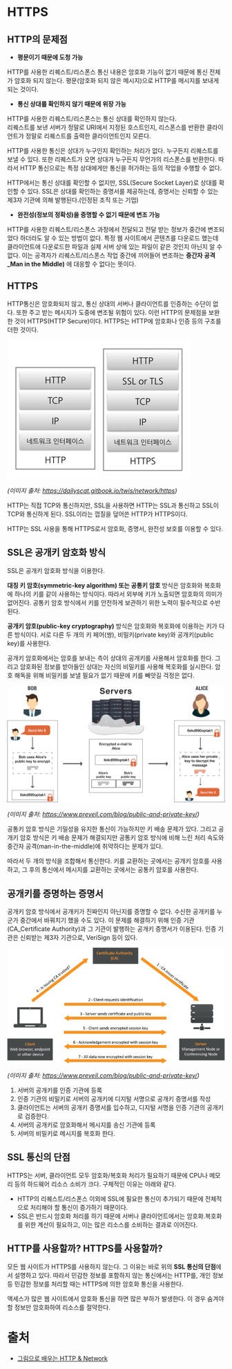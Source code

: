 # HTTPS

## HTTP의 문제점

- **평문이기 때문에 도청 가능**

HTTP를 사용한 리퀘스트/리스폰스 통신 내용은 암호화 기능이 없기 때문에 통신 전체가 암호화 되지 않는다. 평문(암호화 되지 않은 메시지)으로 HTTP를 메시지를 보내게 되는 것이다.  

- **통신 상대를 확인하지 않기 때문에 위장 가능**

HTTP를 사용한 리퀘스트/리스폰스는 통신 상대를 확인하지 않는다.  
리퀘스트를 보낸 서버가 정말로 URI에서 지정된 호스트인지, 리스폰스를 반환한 클라이언트가 정말로 리퀘스트를 출력한 클라이언트인지 모른다.

HTTP를 사용한 통신은 상대가 누구인지 확인하는 처리가 없다. 누구든지 리퀘스트를 보낼 수 있다. 또한 리퀘스트가 오면 상대가 누구든지 무언가의 리스폰스를 반환한다. 따라서 HTTP 통신으로는 특정 상대에게만 통신을 허가하는 등의 작업을 수행할 수 없다.  

HTTP에서는 통신 상대를 확인할 수 없지만, SSL(Secure Socket Layer)로 상대를 확인할 수 있다. SSL은 상대를 확인하는 증명서를 제공하는데, 증명서는 신뢰할 수 있는 제3자 기관에 의해 발행된다.(인정된 조직 또는 기업) 

- **완전성(정보의 정확성)을 증명할 수 없기 때문에 변조 가능**

HTTP를 사용한 리퀘스트/리스폰스 과정에서 전달되고 전달 받는 정보가 중간에 변조되었다 하더라도 알 수 있는 방법이 없다. 특정 웹 사이트에서 콘텐츠를 다운로드 했는데 클라이언트에 다운로드한 파일과 실제 서버 상에 있는 파일이 같은 것인지 아닌지 알 수 없다. 이는 공격자가 리퀘스트/리스폰스 작업 중간에 끼어들어 변조하는 **중간자 공격_Man in the Middle)** 에 대응할 수 없다는 뜻이다.

## HTTPS

HTTP통신은 암호화되지 않고, 통신 상대의 서버나 클라이언트를 인증하는 수단이 없다. 또한 주고 받는 메시지가 도중에 변조될 위험이 있다. 이런 HTTP의 문제점을 보완한 것이 HTTPS(HTTP Secure)이다. HTTPS는 HTTP에 암호화나 인증 등의 구조를 더한 것이다.

![HTTPS](./image/https_1.png)

*(이미지 출처: https://dailyscat.gitbook.io/twis/network/https)*

HTTP는 직접 TCP와 통신하지만, SSL을 사용하면 HTTP는 SSL과 통신하고 SSL이 TCP와 통신하게 된다. SSL이라는 껍질을 덮어쓴 HTTP가 HTTPS이다.  

HTTP는 SSL 사용을 통해 HTTPS로서 암호화, 증명서, 완전성 보호를 이용할 수 있다.  

## SSL은 공개키 암호화 방식

SSL은 공개키 암호화 방식을 이용한다. 

**대칭 키 암호(symmetric-key algorithm) 또는 공통키 암호** 방식은 암호화와 복호화에 하나의 키를 같이 사용하는 방식이다. 따라서 외부에 키가 노출되면 암호화의 의미가 없어진다. 공통키 암호 방식에서 키를 안전하게 보관하기 위한 노력이 필수적으로 수반된다.  

**공개키 암호(public-key cryptography)** 방식은 암호화와 복호화에 이용하는 키가 다른 방식이다. 서로 다른 두 개의 키 페어(쌍), 비밀키(private key)와 공개키(public key)를 사용한다.  

공개키 암호화에서는 암호를 보내는 측이 상대의 공개키를 사용해서 암호화를 한다. 그리고 암호화된 정보를 받아들인 상대는 자신의 비밀키를 사용해 복호화를 실시한다. 암호 해독을 위해 비밀키를 보낼 필요가 없기 때문에 키를 빼앗길 걱정은 없다.

![공개키 암호 작동 방식](./image/https_3.png)

*(이미지 출처: https://www.preveil.com/blog/public-and-private-key/)*

공통키 암호 방식은 기밀성을 유지한 통신이 가능하지만 키 배송 문제가 있다. 그리고 공개키 암호 방식은 키 배송 문제가 해결되지만 공통키 암호 방식에 비해 느린 처리 속도와 중간자 공격(man-in-the-middle)에 취약하다는 문제가 있다.

따라서 두 개의 방식을 조합해서 통신한다. 키를 교환하는 곳에서는 공개키 암호를 사용하고, 그 후의 통신에서 메시지를 교환하는 곳에서는 공통키 암호를 사용한다.  

## 공개키를 증명하는 증명서

공개키 암호 방식에서 공개키가 진짜인지 아닌지를 증명할 수 없다. 수신한 공개키를 누군가 중간에서 바꿔치기 했을 수도 있다. 이 문제를 해결하기 위해 인증 기관(CA_Certificate Authority)과 그 기관이 발행하는 공개키 증명서가 이용된다. 인증 기관은 신뢰받는 제3자 기관으로, VeriSign 등이 있다.  

![공개키 암호 인증 방식](./image/https_4.png)

*(이미지 출처: https://www.preveil.com/blog/public-and-private-key/)*

1. 서버의 공개키를 인증 기관에 등록
2. 인증 기관의 비밀키로 서버의 공개키에 디지털 서명으로 공개키 증명서를 작성
3. 클라이언트는 서버의 공개키 증명서를 입수하고, 디지털 서명을 인증 기관의 공개키로 검증한다.
4. 서버의 공개키로 암호화해서 메시지를 송신 기관에 등록
5. 서버의 비밀키로 메시지를 복호화 한다.

## SSL 통신의 단점

HTTPS는 서버, 클라이언트 모두 암호화/복호화 처리가 필요하기 때문에 CPU나 메모리 등의 하드웨어 리소스 소비가 크다. 구체적인 이유는 아래와 같다.

- HTTP의 리퀘스트/리스폰스 이외에 SSL에 필요한 통신이 추가되기 때문에 전체적으로 처리해야 할 통신이 증가하기 때문이다.
- SSL은 반드시 암호화 처리를 하기 때문에 서버나 클라이언트에서는 암호화.복호화를 위한 계산이 필요하고, 이는 많은 리소스를 소비하는 결과로 이어진다.

## HTTP를 사용할까? HTTPS를 사용할까?

모든 웹 사이트가 HTTPS를 사용하지 않는다. 그 이유는 바로 위의 **SSL 통신의 단점**에서 설명하고 있다. 따라서 민감한 정보를 포함하지 않는 통신에서는 HTTP를, 개인 정보 등 민감한 정보를 처리할 때는 HTTPS에 의한 암호화 통신을 사용한다.

액세스가 많은 웹 사이트에서 암호화 통신을 하면 많은 부하가 발생한다. 이 경우 숨겨야 할 정보만 암호화하여 리소스를 절약한다.

# 출처
* [그림으로 배우는 HTTP & Network](http://www.yes24.com/Product/Goods/15894097)